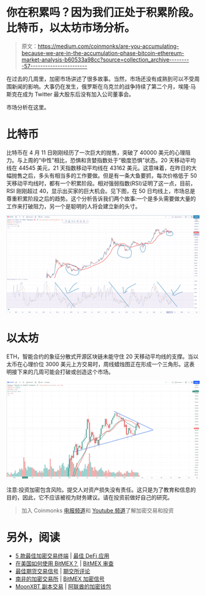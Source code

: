 # 你在积累吗？因为我们正处于积累阶段。比特币，以太坊市场分析。

> 原文：<https://medium.com/coinmonks/are-you-accumulating-because-we-are-in-the-accumulation-phase-bitcoin-ethereum-market-analysis-b60533a98cc?source=collection_archive---------57----------------------->

在过去的几周里，加密市场讲述了很多故事。当然，市场还没有成熟到可以不受周围新闻的影响。大事仍在发生，俄罗斯在乌克兰的战争持续了第二个月，埃隆·马斯克在成为 Twitter 最大股东后没有加入公司董事会。

市场分析在这里。

# **比特币**

比特币在 4 月 11 日刚刚经历了一次巨大的抛售，突破了 40000 美元的心理阻力。与上周的“中性”相比，恐惧和贪婪指数处于“极度恐惧”状态。20 天移动平均线在 44545 美元，21 天指数移动平均线在 43162 美元。这意味着，在昨日的大幅抛售之后，多头有相当多的工作要做。但是有一条大鱼要抓，每次价格低于 50 天移动平均线时，都有一个积累阶段。相对强弱指数(RSI)证明了这一点，目前，RSI 刚刚超过 40，显示出买家的巨大机会。见下图，在 50 日均线上，市场总是尊重积累阶段之后的趋势。这个分析告诉我们两个故事:一个是多头需要做大量的工作来打破阻力，另一个是聪明的人将会建立新的头寸。

![](img/1f7341092213d6b3b1665fbbbb54c327.png)

# 以太坊

ETH，智能合约的象征分散式开源区块链未能守住 20 天移动平均线的支撑。当以太币在心理价位 3000 美元上方交易时，周线蜡烛图正在形成一个三角形。这表明接下来的几周可能会打破或创造这个市场。

![](img/a91bf635410ba60c24b5c4eee25022df.png)

注意:投资加密包含风险。提交人对资产损失没有责任。这只是为了教育和信息的目的，因此，它不应该被视为财务建议。请在投资前做好自己的研究。

> 加入 Coinmonks [电报频道](https://t.me/coincodecap)和 [Youtube 频道](https://www.youtube.com/c/coinmonks/videos)了解加密交易和投资

# 另外，阅读

*   [5 款最佳加密交易终端](https://coincodecap.com/crypto-trading-terminals) | [最佳 DeFi 应用](https://coincodecap.com/best-defi-apps)
*   [在美国如何使用 BitMEX？](https://coincodecap.com/use-bitmex-in-usa) | [BitMEX 审查](https://coincodecap.com/bitmex-review)
*   [最佳期货交易信号](https://coincodecap.com/futures-trading-signals) | [期交所评论](https://coincodecap.com/liquid-exchange-review)
*   [南非的加密交易所](https://coincodecap.com/crypto-exchanges-in-south-africa) | [BitMEX 加密信号](https://coincodecap.com/bitmex-crypto-signals)
*   [MoonXBT 副本交易](https://coincodecap.com/moonxbt-copy-trading) | [阿联酋的加密钱包](https://coincodecap.com/crypto-wallets-in-uae)